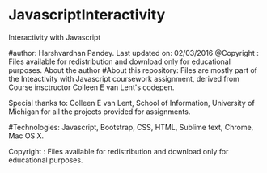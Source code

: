 # JavascriptInteractivity 
Interactivity with Javascript

#author: 
Harshvardhan Pandey. Last updated on: 02/03/2016
@Copyright : Files available for redistribution and download only for educational purposes.
About the author
#About this repository: 
Files are mostly part of the Inteactivity with Javascript coursework assignment, derived from Course insctructor Colleen E van Lent's codepen. 

Special thanks to: Colleen E van Lent, School of Information, University of Michigan for all the projects provided for assignments. 

#Technologies: 
Javascript, Bootstrap, CSS, HTML, Sublime text, Chrome, Mac OS X. 

Copyright : Files available for redistribution and download only for educational purposes.
